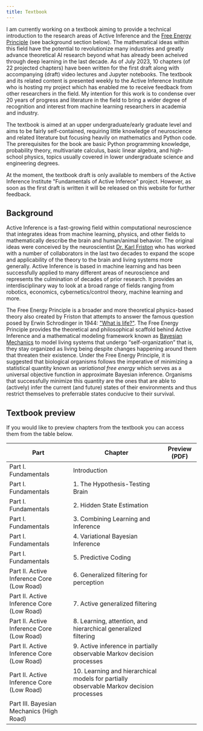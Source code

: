 ```yaml
---
title: Textbook
---
```


I am currently working on a textbook aiming to provide a technical introduction to the research areas of Active Inference and the [Free Energy Principle](https://en.wikipedia.org/wiki/Free_energy_principle) (see background section below). The mathematical ideas within this field have the potential to revolutionize many industries and greatly advance theoretical AI research beyond what has already been acheived through deep learning in the last decade. As of July 2023, 10 chapters (of 22 projected chapters) have been written for the first draft along with accompanying (draft) video lectures and Jupyter notebooks. The textbook and its related content is presented weekly to the Active Inference Institute who is hosting my project which has enabled me to receive feedback from other researchers in the field. My intention for this work is to condense over 20 years of progress and literature in the field to bring a wider degree of recognition and interest from machine learning researchers in academia and industry. 

The textbook is aimed at an upper undergraduate/early graduate level and aims to be fairly self-contained, requiring little knowledge of neuroscience and related literature but focusing heavily on mathematics and Python code. The prerequisites for the book are basic Python programming knowledge, probability theory, multivariate calculus, basic linear algebra, and high-school physics, topics usually covered in lower undergraduate science and engineering degrees.

At the moment, the textbook draft is only available to members of the Active Inference Institute "Fundamentals of Active Inferece" project. However, as soon as the first draft is written it will be released on this website for further feedback.

## Background

Active Inference is a fast-growing field within computational neuroscience that integrates ideas from machine learning, physics, and other fields to mathematically describe the brain and human/animal behavior. The original ideas were conceived by the neuroscientist [Dr. Karl Friston](https://www.fil.ion.ucl.ac.uk/~karl/) who has worked with a number of collaborators in the last two decades to expand the scope and applicability of the theory to the brain and living systems more generally. Active Inference is based in machine learning and has been successfully applied to many different areas of neuroscience and represents the culmination of decades of prior research. It provides an interdisciplinary way to look at a broad range of fields ranging from robotics, economics, cybernetics/control theory, machine learning and more.

The Free Energy Principle is a broader and more theoretical physics-based theory also created by Friston that attempts to answer the famous question posed by Erwin Schrodinger in 1944: ["What is life?"](https://en.wikipedia.org/wiki/What_Is_Life%3F). The Free Energy Principle provides the theoretical and philosophical scaffold behind Active Inference and a mathematical modeling framework known as [Bayesian Mechanics](https://royalsocietypublishing.org/doi/full/10.1098/rsfs.2022.0029) to model living systems that undergo “self-organization” that is, they stay organized as living being despite changes happening around them that threaten their existence. Under the Free Energy Principle, it is suggested that biological organisms follows the imperative of minimizing a statistical quantity known as *variational free energy* which serves as a universal objective function in approximate Bayesian inference. Organisms that successfully minimize this quantity are the ones that are able to (actively) infer the current (and future) states of their environments and thus restrict themselves to preferrable states conducive to their survival.

## Textbook preview

If you would like to preview chapters from the textbook you can access them from the table below.

| Part                                      |Chapter                                                                                  | Preview (PDF) |
|-------------------------------------------|---------------------------------------------------------------------------------------- |---------------|
| Part I. Fundamentals                      | Introduction                                                                            |               |
| Part I. Fundamentals                      | 1. The Hypothesis-Testing Brain                                                         |               |
| Part I. Fundamentals                      | 2. Hidden State Estimation                                                              |               |       
| Part I. Fundamentals                      | 3. Combining Learning and Inference                                                     |               |
| Part I. Fundamentals                      | 4. Variational Bayesian Inference                                                       |               | 
| Part I. Fundamentals                      | 5. Predictive Coding                                                                    |               |
| Part II. Active Inference Core (Low Road) | 6. Generalized filtering for perception                                                 |               |
| Part II. Active Inference Core (Low Road) | 7. Active generalized filtering                                                         |               |
| Part II. Active Inference Core (Low Road) | 8. Learning, attention, and hierarchical generalized filtering                          |               |
| Part II. Active Inference Core (Low Road) | 9. Active inference in partially observable Markov decision processes                   |               |
| Part II. Active Inference Core (Low Road) | 10. Learning and hierarchical models for partially observable Markov decision processes |               |
| Part III. Bayesian Mechanics (High Road)  |                                                                                         |               |